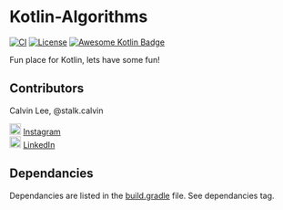 # Kotlin-Algorithms

[![CI](https://travis-ci.org/stalk-calvin/Kotlin-Algorithms.svg?branch=master)](https://travis-ci.org/stalk-calvin/Kotlin-Algorithms)
[![License](http://img.shields.io/:license-Apache%202-red.svg)](http://www.apache.org/licenses/LICENSE-2.0.txt)
[![Awesome Kotlin Badge](https://kotlin.link/awesome-kotlin.svg)](https://github.com/KotlinBy/awesome-kotlin)

Fun place for Kotlin, lets have some fun!

## Contributors

Calvin Lee, @stalk.calvin

<a href="https://www.instagram.com/stalk.calvin/"><img alt="Add me to Instagram" src="http://www.dep.pa.gov/publishingimages/instagram.png" height="20px" width="20px"/></a> <span><a href="https://www.instagram.com/stalk.calvin/">Instagram</a></span>
<br/>
<a href="https://www.linkedin.com/in/stalkme"><img alt="Add me to Linkedin" src="http://aspyra.com/wp-content/uploads/icon-linkedin-20px.png" height="20px" width="20px"/></a> <span><a href="https://www.linkedin.com/in/stalkme">LinkedIn</a></span>

## Dependancies

Dependancies are listed in the [build.gradle](https://github.com/stalk-calvin/Kotlin-Algorithms/blob/master/build.gradle) file. See dependancies tag.
